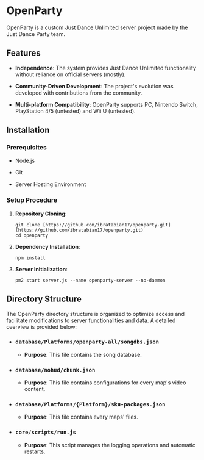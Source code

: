 # OpenParty

OpenParty is a custom Just Dance Unlimited server project made by the Just Dance Party team.

## Features

* **Independence**: The system provides Just Dance Unlimited functionality without reliance on official servers (mostly).

* **Community-Driven Development**: The project's evolution was developed with contributions from the community.

* **Multi-platform Compatibility**: OpenParty supports PC, Nintendo Switch, PlayStation 4/5 (untested) and Wii U (untested).

## Installation

### Prerequisites

* Node.js

* Git

* Server Hosting Environment

### Setup Procedure

1. **Repository Cloning**:

   ```
   git clone [https://github.com/ibratabian17/openparty.git](https://github.com/ibratabian17/openparty.git)
   cd openparty
   ```

2. **Dependency Installation**:

   ```
   npm install
   ```

3. **Server Initialization**:

   ```
   pm2 start server.js --name openparty-server --no-daemon
   ```

## Directory Structure

The OpenParty directory structure is organized to optimize access and facilitate modifications to server functionalities and data. A detailed overview is provided below:

* ### `database/Platforms/openparty-all/songdbs.json`

  * **Purpose**: This file contains the song database.

* ### `database/nohud/chunk.json`

  * **Purpose**: This file contains configurations for every map's video content.

* ### `database/Platforms/{Platform}/sku-packages.json`

  * **Purpose**: This file contains every maps' files.

* ### `core/scripts/run.js`

  * **Purpose**: This script manages the logging operations and automatic restarts.
